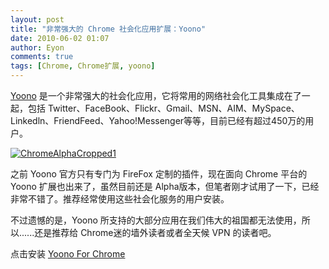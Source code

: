 ```yaml
---
layout: post
title: "非常强大的 Chrome 社会化应用扩展：Yoono"
date: 2010-06-02 01:07
author: Eyon
comments: true
tags: [Chrome, Chrome扩展, yoono]
---
```

[Yoono](http://yoono.com/) 是一个非常强大的社会化应用，它将常用的网络社会化工具集成在了一起，包括 Twitter、FaceBook、Flickr、Gmail、MSN、AIM、MySpace、Linkedln、FriendFeed、Yahoo!Messenger等等，目前已经有超过450万的用户。

<a href="http://img.chromi.org/2010/06/ChromeAlphaCropped1.png">![](http://img.chromi.org/2010/06/ChromeAlphaCropped1-550x312.png "ChromeAlphaCropped1")</a>

之前 Yoono 官方只有专门为 FireFox 定制的插件，现在面向 Chrome 平台的 Yoono 扩展也出来了，虽然目前还是 Alpha版本，但笔者刚才试用了一下，已经非常不错了。推荐经常使用这些社会化服务的用户安装。

不过遗憾的是，Yoono 所支持的大部分应用在我们伟大的祖国都无法使用，所以......还是推荐给 Chrome迷的墙外读者或者全天候 VPN 的读者吧。

点击安装 [Yoono For Chrome](http://cdn.yoono.com/chrome/builds/yoono.crx)
